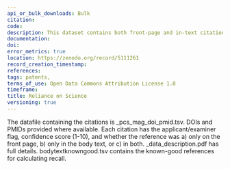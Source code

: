 ```yaml
---
api_or_bulk_downloads: Bulk
citation: 
code:
description: This dataset contains both front-page and in-text citations from patents to scientific articles through 2020.
documentation:
doi: 
error_metrics: true
location: https://zenodo.org/record/5111261
record_creation_timestamp:
references:
tags: patents, 
terms_of_use: Open Data Commons Attribution License 1.0
timeframe:
title: Reliance on Science
versioning: true
---
```


The datafile containing the citations is \_pcs_mag_doi_pmid.tsv. DOIs and PMIDs provided where available. Each citation has the applicant/examiner flag, confidence score (1-10), and whether the reference was a) only on the front page, b) only in the body text, or c) in both. \_data_description.pdf has full details. bodytextknowngood.tsv contains the known-good references for calculating recall.